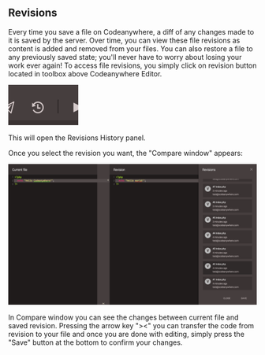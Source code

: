 ## Revisions

Every time you save a file on Codeanywhere, a diff of any changes made to it is saved by the server. Over time, you can view these file revisions as content is added and removed from your files. You can also restore a file to any previously saved state; you'll never have to worry about losing your work ever again! To access file revisions, you simply click on revision button located in toolbox above Codeanywhere Editor.

![](/images/revisions.png)

This will open the Revisions History panel.

Once you select the revision you want, the "Compare window" appears:

![](/images/revisions-fix.png)

In Compare window you can see the changes between current file and saved revision. Pressing the arrow key "><" you can transfer the code from revision to your file and once you are done with editing, simply press the "Save" button at the bottom to confirm your changes.
